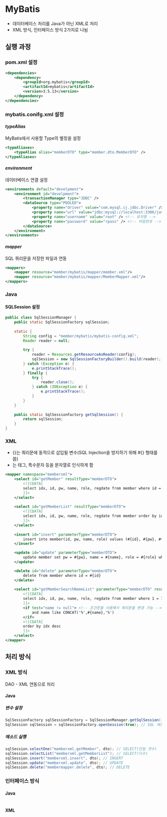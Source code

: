 # MyBatis
- 데이터베이스 처리를 Java가 아닌 XML로 처리
- XML 방식, 인터페이스 방식 2가지로 나뉨

## 실행 과정
### pom.xml 설정
```xml
<dependencies>
	<dependency>
	    <groupId>org.mybatis</groupId>
	    <artifactId>mybatis</artifactId>
	    <version>3.5.13</version>
	</dependency>
</dependencies>
```

### mybatis.conifg.xml 설정
#### *typeAlias*
MyBatis에서 사용할 Type의 별칭을 설정
```xml
<typeAliases>
    <typeAlias alias="memberDTO" type="member.dto.MemberDTO" />
</typeAliases>
```
#### *environment*
데이터베이스 연결 설정
```xml
<environments default="develpment">
    <environment id="develpment">
        <transactionManager type="JDBC" />
        <dataSource type="POOLED">
            <property name="driver" value="com.mysql.cj.jdbc.Driver" /> <!-- 데이터베이스 드라이버 -->
            <property name="url" value="jdbc:mysql://localhost:3306/javaweb" /> <!-- 데이터베이스 위치 -->
            <property name="username" value="root" /> <!-- 유저명 -->
            <property name="password" value="rpass" /> <!-- 비밀번호 -->
        </dataSource>
    </environment>
</environments>
```
#### *mapper*
SQL 쿼리문을 저장한 파일과 연동
```xml
<mappers>
    <mapper resource="member/mybatis/mapper/member.xml"/>
    <mapper resource="member/mybatis/mapper/MemberMapper.xml"/>
</mappers>
```

### Java
#### SQLSession 설정
```java
public class SqlSessionManager {
    public static SqlSessionFactory sqlSession;
    
    static {
    	String config = "member/mybatis/mybatis-config.xml";
        Reader reader = null;
        
        try {
            reader = Resources.getResourceAsReader(config);
            sqlSession = new SqlSessionFactoryBuilder().build(reader);
        } catch (Exception e) {
            e.printStackTrace();
        } finally {
            try {
                reader.close();
            } catch (IOException e) {
                e.printStackTrace();
            }
        }       
    }
    
    public static SqlSessionFactory getSqlSession() {
        return sqlSession;
    }
}
```

### XML
- {}는 쿼리문에 동적으로 삽입될 변수(SQL Injection을 방지하기 위해 #{} 형태를 씀)
- <![CDATA[ ]]>는 태그, 특수문자 등을 문자열로 인식하게 함
```xml
<mapper namespace="memberxml">
    <select id="getMember" resultType="memberDTO">
        <![CDATA[
        select idx, id, pw, name, role, regdate from member where id = #{id}
        ]]>
    </select>
    
    <select id="getMemberList" resultType="memberDTO">
        <![CDATA[
        select idx, id, pw, name, role, regdate from member order by idx desc 
        ]]>
    </select>     
    
    <insert id="insert" parameterType="memberDTO">
        insert into member(id, pw, name, role) values (#{id}, #{pw}, #{name}, #{role})        
    </insert>

    <update id="update" parameterType="memberDTO">
        update member set pw = #{pw}, name = #{name}, role = #{role} where id = #{id}
    </update>

    <delete id="delete" parameterType="memberDTO">
        delete from member where id = #{id}
    </delete> 
    
    <select id="getMemberSearchNameList" parameterType="memberDTO" resultType="memberDTO">
        <![CDATA[
        select idx, id, pw, name, role, regdate from member where 1 = 1
        ]]>
        <if test="name != null"> <!-- 조건문을 사용해서 쿼리문을 변경 가능 -->
            and name like CONCAT('%',#{name},'%')
        </if>
        <![CDATA[
        order by idx desc
        ]]>
    </select>  
</mapper>
```

## 처리 방식
### XML 방식
DAO - XML 연동으로 처리
#### Java
##### 변수 설정
```java
SqlSessionFactory sqlSessionFactory = SqlSessionManager.getSqlSession(); // SQL 연결
SqlSession sqlSession = sqlSessionFactory.openSession(true); // SQL 세션 관리 (true는 오토커밋)
```
##### 메소드 실행
```java
sqlSession.selectOne("memberxml.getMember", dto); // SELECT(단일 갯수)
sqlSession.selectList("memberxml.getMemberList"); // SELECT(다수)
sqlSession.insert("memberxml.insert", dto); // INSERT
sqlSession.update("memberxml.update", dto); // UPDATE
sqlSession.delete("membermapper.delete", dto); // DELETE
```

### 인터페이스 방식
#### Java
```java

```

#### XML
```xml

```

